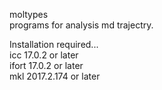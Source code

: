 moltypes  
programs for analysis md trajectry.  

Installation required...   
icc   17.0.2 or later  
ifort 17.0.2 or later  
mkl   2017.2.174 or later  

<!--
# ToStr - adjust left and triming String.                   
#  Class :                                                  
#     Transformational function                             
#  Syntax :                                                 
#     RESULT = ToStr(String)                                
#  Arguments :                                              
#     String  Shall be a scalar of type CHARACTER.          
#  Return Varue :                                           
#          a scalar type CHARACTER witch length is          
#          that of STRING.                                  
#---------------------------------------------------------  
# Large/Small - Convert to Large/Small Letter.              
#  Class :                                                  
#     Transformational function                             
#  Syntax :                                                 
#     RESULT = Large(String)                                
#     RESULT = Small(String)                                
#  Arguments :                                              
#     String  Shall be a scalar of type CHARACTER.          
#  Return Varue :                                           
#     a scalar type CHARACTER witch length is               
#     that of STRING.                                       
#---------------------------------------------------------  
# Join - Joint String                                       
#  Class :                                                  
#     Transformational function                             
#  Syntax :                                                 
#     RESULT = JOIN(Word,Delim)                             
#  Arguments :                                              
#     Word  Shall be a CHARACTER(*) vector.                 
#     Delim  (Optional) A scalar type CHARACTER(*)          
#  Return Varue :                                           
#          a scalar type CHARACTER witch length is          
#          that of STRING.                                  
#---------------------------------------------------------  
# Split - Split String                                      
#  Class :                                                  
#     subroutine                                            
#  Syntax :                                                 
#     call Split(String,Word,Delim,Mark,Quot,               
#                Comout,Next,Bracket,NWord)                 
#  Arguments :                                              
#     String shall be a CHARACTER(*) scalar or vector.      
#     Word must be an allocatable CHARACTER dimension(:),   
#     and NWord must be an INTEGER.                         
#     Delim  (Optional) A vector type CHARACTER(1)          
#            default [" "]                                  
#     Mark   (Optional) A scalar type CHARACTER(1)          
#            default []                                     
#     Quot   (Optional) A scalar type CHARACTER(1)          
#            default []                                     
#     ComOut  (Optional) A scalar type CHARACTER(1)         
#            default []                                     
#     Next   (Optional) A scalar type CHARACTER(1)          
#            default []                                     
#     Bracket (Optional) A scalar type CHARACTER(2)         
#             default []                                    
#  Return Varue :                                           
#          a scalar type CHARACTER witch length is          
#          that of STRING.                                  
#---------------------------------------------------------  
# TextWrap - Wraping String                                 
#  Class :                                                  
#     subroutine                                            
#  Syntax :                                                 
#     call TextWrap(Text,Line,NLine)                        
#  Arguments :                                              
#     Text  Shall be a CHARACTER(*) scalar.                 
#     Line  be an allocatable CHARACTER(*) dimension(:).    
#     NLine  must be an INTEGER.                            
#---------------------------------------------------------  
-->
